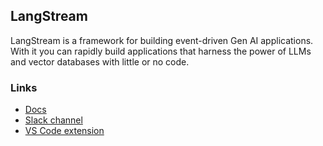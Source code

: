 ## LangStream

LangStream is a framework for building event-driven Gen AI applications. With it you can rapidly build
applications that harness the power of LLMs and vector databases with little or no code. 

### Links

* [Docs](https://docs.langstream.ai)
* [Slack channel](https://join.slack.com/t/langstream/shared_invite/zt-21leloc9c-lNaGLdiecHuWU5N31L2AeQ)
* [VS Code extension](https://marketplace.visualstudio.com/items?itemName=DataStax.langstream)

<!--

**Here are some ideas to get you started:**

🙋‍♀️ A short introduction - what is your organization all about?
🌈 Contribution guidelines - how can the community get involved?
👩‍💻 Useful resources - where can the community find your docs? Is there anything else the community should know?
🍿 Fun facts - what does your team eat for breakfast?
🧙 Remember, you can do mighty things with the power of [Markdown](https://docs.github.com/github/writing-on-github/getting-started-with-writing-and-formatting-on-github/basic-writing-and-formatting-syntax)
-->
